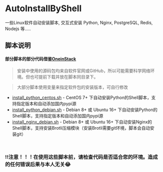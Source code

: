 # AutoInstallByShell
一些Linux软件自动安装脚本, 交互式安装 Python, Nginx, PostgreSQL, Redis, Nodejs 等.....

## 脚本说明

#### 部分脚本的部分代码借鉴[OneinStack](https://github.com/oneinstack/oneinstack)
> 安装中使用的源码包均来自软件官网或GitHub，所以可能需要科学网络环境。但也可提前下载并放在脚本同目录下。

> 大部分脚本使用变量来指定软件包的安装版本，可自行修改

* [install_python_centos.sh](./install_python_centos.sh) - CentOS 7+ 下自动安装Python的Shell脚本，支持指定版本和自动添加国内pypi源
* [install_python_debian.sh](./install_python_debian.sh) - Debian 8+ 或 Ubuntu 16+ 下自动安装Python的Shell脚本，支持指定版本和自动添加国内pypi源
* [install_nginx_debian.sh](./install_nginx_debian.sh) - Debian 8+ 或 Ubuntu 16+ 下自动安装Nginx的Shell脚本，支持安装Brotli压缩模块（安装Brotli需要git环境，脚本会自动安装git）

&nbsp;
&nbsp;
### ‼注意！！！在使用这些脚本前，请检查代码是否适合您的环境。造成的任何错误后果与本人无关😂
